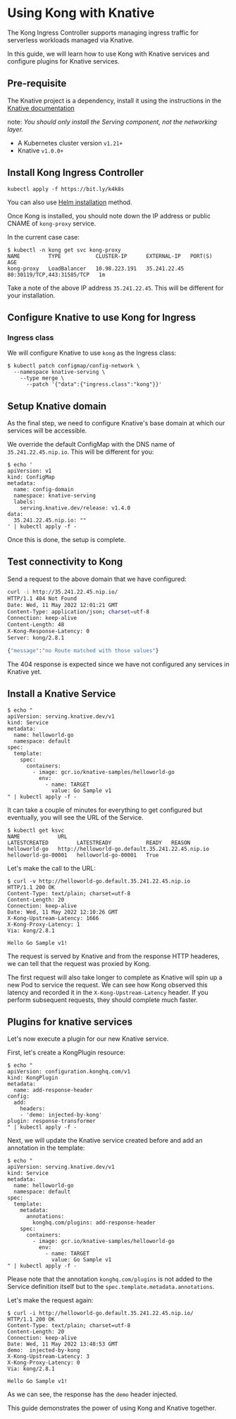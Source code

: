 # Using Kong with Knative
The Kong Ingress Controller supports managing ingress traffic for
serverless workloads managed via Knative.

In this guide, we will learn how to use Kong with Knative services and
configure plugins for Knative services.

## Pre-requisite
The Knative project is a dependency, install it using the instructions in the [Knative documentation](https://knative.dev/docs/install/yaml-install/serving/install-serving-with-yaml/#install-the-knative-serving-component)

note: *You should only install the Serving component, not the networking layer.*

* A Kubernetes cluster version `v1.21+`
* Knative `v1.0.0+`

## Install Kong Ingress Controller

```
kubectl apply -f https://bit.ly/k4k8s
```

You can also use [Helm installation](https://github.com/Kong/charts/blob/main/charts/kong/README.md) method.

Once Kong is installed,
you should note down the IP address or public CNAME of
`kong-proxy` service.

In the current case case:

```shell
$ kubectl -n kong get svc kong-proxy
NAME         TYPE           CLUSTER-IP      EXTERNAL-IP   PORT(S)                      AGE
kong-proxy   LoadBalancer   10.98.223.191   35.241.22.45     80:30119/TCP,443:31585/TCP   1m
```

Take a note of the above IP address `35.241.22.45`. This will be different
for your installation.

## Configure Knative to use Kong for Ingress

### Ingress class

We will configure Knative to use `kong` as the Ingress class:

```
$ kubectl patch configmap/config-network \
  --namespace knative-serving \
    --type merge \
      --patch '{"data":{"ingress.class":"kong"}}'
```

## Setup Knative domain

As the final step, we need to configure Knative's base domain at which
our services will be accessible.

We override the default ConfigMap with the DNS name of `35.241.22.45.nip.io`.
This will be different for you:

```
$ echo '
apiVersion: v1
kind: ConfigMap
metadata:
  name: config-domain
  namespace: knative-serving
  labels:
    serving.knative.dev/release: v1.4.0
data:
  35.241.22.45.nip.io: ""
' | kubectl apply -f -
```

Once this is done, the setup is complete.

## Test connectivity to Kong

Send a request to the above domain that we have configured:

```bash
curl -i http://35.241.22.45.nip.io/
HTTP/1.1 404 Not Found
Date: Wed, 11 May 2022 12:01:21 GMT
Content-Type: application/json; charset=utf-8
Connection: keep-alive
Content-Length: 48
X-Kong-Response-Latency: 0
Server: kong/2.8.1

{"message":"no Route matched with those values"}
```

The 404 response is expected since we have not configured any services
in Knative yet.

## Install a Knative Service

```
$ echo "
apiVersion: serving.knative.dev/v1
kind: Service
metadata:
  name: helloworld-go
  namespace: default
spec:
  template:
    spec:
      containers:
        - image: gcr.io/knative-samples/helloworld-go
          env:
            - name: TARGET
              value: Go Sample v1
" | kubectl apply -f -
```

It can take a couple of minutes for everything to get configured but
eventually, you will see the URL of the Service.

```shell
$ kubectl get ksvc
NAME            URL                                             LATESTCREATED         LATESTREADY           READY   REASON
helloworld-go   http://helloworld-go.default.35.241.22.45.nip.io   helloworld-go-00001   helloworld-go-00001   True
```

Let's make the call to the URL:

```shell
$ curl -v http://helloworld-go.default.35.241.22.45.nip.io
HTTP/1.1 200 OK
Content-Type: text/plain; charset=utf-8
Content-Length: 20
Connection: keep-alive
Date: Wed, 11 May 2022 12:10:26 GMT
X-Kong-Upstream-Latency: 1666
X-Kong-Proxy-Latency: 1
Via: kong/2.8.1

Hello Go Sample v1!
```

The request is served by Knative and from the response HTTP headeres,
we can tell that the request was proxied by Kong.

The first request will also take longer to complete as Knative will spin
up a new Pod to service the request.
We can see how Kong observed this latency and recorded it in the
`X-Kong-Upstream-Latency` header.
If you perform subsequent requests,
they should complete much faster.

## Plugins for knative services

Let's now execute a plugin for our new Knative service.

First, let's create a KongPlugin resource:

```shell
$ echo "
apiVersion: configuration.konghq.com/v1
kind: KongPlugin
metadata:
  name: add-response-header
config:
  add:
    headers:
    - 'demo: injected-by-kong'
plugin: response-transformer
" | kubectl apply -f -
```

Next, we will update the Knative service created before and add an
annotation in the template:

```shell
$ echo "
apiVersion: serving.knative.dev/v1
kind: Service
metadata:
  name: helloworld-go
  namespace: default
spec:
  template:
    metadata:
      annotations:
        konghq.com/plugins: add-response-header
    spec:
      containers:
        - image: gcr.io/knative-samples/helloworld-go
          env:
            - name: TARGET
              value: Go Sample v1
" | kubectl apply -f -
```

Please note that the annotation `konghq.com/plugins` is
not added to the Service definition
itself but to the `spec.template.metadata.annotations`.

Let's make the request again:

```shell
$ curl -i http://helloworld-go.default.35.241.22.45.nip.io/
HTTP/1.1 200 OK
Content-Type: text/plain; charset=utf-8
Content-Length: 20
Connection: keep-alive
Date: Wed, 11 May 2022 13:48:53 GMT
demo:  injected-by-kong
X-Kong-Upstream-Latency: 3
X-Kong-Proxy-Latency: 0
Via: kong/2.8.1

Hello Go Sample v1!
```

As we can see, the response has the `demo` header injected.

This guide demonstrates the power of using Kong and Knative together.